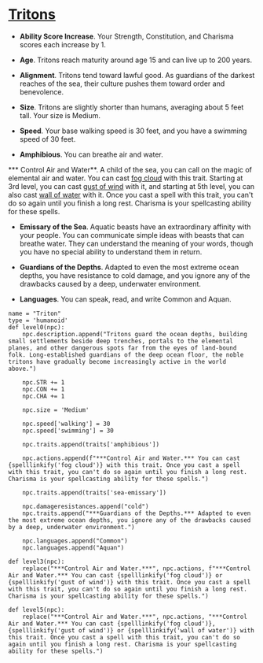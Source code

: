 # [Tritons](../Creatures/Tritons.md)

* **Ability Score Increase**. Your Strength, Constitution, and Charisma scores each increase by 1.

* **Age**. Tritons reach maturity around age 15 and can live up to 200 years.

* **Alignment**. Tritons tend toward lawful good. As guardians of the darkest reaches of the sea, their culture pushes them toward order and benevolence.

* **Size**. Tritons are slightly shorter than humans, averaging about 5 feet tall. Your size is Medium.

* **Speed**. Your base walking speed is 30 feet, and you have a swimming speed of 30 feet.

* **Amphibious**. You can breathe air and water.

*** Control Air and Water**. A child of the sea, you can call on the magic of elemental air and water. You can cast [fog cloud](../Magic/Spells/fog-cloud.md) with this trait. Starting at 3rd level, you can cast [gust of wind](../Magic/Spells/gust-of-wind.md) with it, and starting at 5th level, you can also cast [wall of water](../Magic/Spells/wall-of-water.md) with it. Once you cast a spell with this trait, you can't do so again until you finish a long rest. Charisma is your spellcasting ability for these spells.

* **Emissary of the Sea**. Aquatic beasts have an extraordinary affinity with your people. You can communicate simple ideas with beasts that can breathe water. They can understand the meaning of your words, though you have no special ability to understand them in return.

* **Guardians of the Depths**. Adapted to even the most extreme ocean depths, you have resistance to cold damage, and you ignore any of the drawbacks caused by a deep, underwater environment.

* **Languages**. You can speak, read, and write Common and Aquan.

```
name = "Triton"
type = 'humanoid'
def level0(npc):
    npc.description.append("Tritons guard the ocean depths, building small settlements beside deep trenches, portals to the elemental planes, and other dangerous spots far from the eyes of land-bound folk. Long-established guardians of the deep ocean floor, the noble tritons have gradually become increasingly active in the world above.")

    npc.STR += 1
    npc.CON += 1
    npc.CHA += 1

    npc.size = 'Medium'

    npc.speed['walking'] = 30
    npc.speed['swimming'] = 30

    npc.traits.append(traits['amphibious'])

    npc.actions.append(f"***Control Air and Water.*** You can cast {spelllinkify('fog cloud')} with this trait. Once you cast a spell with this trait, you can't do so again until you finish a long rest. Charisma is your spellcasting ability for these spells.")

    npc.traits.append(traits['sea-emissary'])

    npc.damageresistances.append("cold")
    npc.traits.append("***Guardians of the Depths.*** Adapted to even the most extreme ocean depths, you ignore any of the drawbacks caused by a deep, underwater environment.")
    
    npc.languages.append("Common")
    npc.languages.append("Aquan")

def level3(npc):
    replace("***Control Air and Water.***", npc.actions, f"***Control Air and Water.*** You can cast {spelllinkify('fog cloud')} or {spelllinkify('gust of wind')} with this trait. Once you cast a spell with this trait, you can't do so again until you finish a long rest. Charisma is your spellcasting ability for these spells.")

def level5(npc):
    replace("***Control Air and Water.***", npc.actions, "***Control Air and Water.*** You can cast {spelllinkify('fog cloud')}, {spelllinkify('gust of wind')} or {spelllinkify('wall of water')} with this trait. Once you cast a spell with this trait, you can't do so again until you finish a long rest. Charisma is your spellcasting ability for these spells.")
```